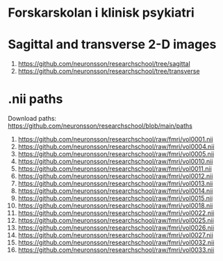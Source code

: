 # Forskarskolan i klinisk psykiatri

# Sagittal and transverse 2-D images
1) https://github.com/neuronsson/researchschool/tree/sagittal
2) https://github.com/neuronsson/researchschool/tree/transverse

# .nii paths

Download paths: https://github.com/neuronsson/researchschool/blob/main/paths

1) https://github.com/neuronsson/researchschool/raw/fmri/vol0001.nii
2) https://github.com/neuronsson/researchschool/raw/fmri/vol0004.nii
3) https://github.com/neuronsson/researchschool/raw/fmri/vol0005.nii
4) https://github.com/neuronsson/researchschool/raw/fmri/vol0010.nii
5) https://github.com/neuronsson/researchschool/raw/fmri/vol0011.nii
6) https://github.com/neuronsson/researchschool/raw/fmri/vol0012.nii
7) https://github.com/neuronsson/researchschool/raw/fmri/vol0013.nii
8) https://github.com/neuronsson/researchschool/raw/fmri/vol0014.nii
9) https://github.com/neuronsson/researchschool/raw/fmri/vol0015.nii
10) https://github.com/neuronsson/researchschool/raw/fmri/vol0018.nii
11) https://github.com/neuronsson/researchschool/raw/fmri/vol0022.nii
12) https://github.com/neuronsson/researchschool/raw/fmri/vol0025.nii
13) https://github.com/neuronsson/researchschool/raw/fmri/vol0026.nii
14) https://github.com/neuronsson/researchschool/raw/fmri/vol0027.nii
15) https://github.com/neuronsson/researchschool/raw/fmri/vol0032.nii
16) https://github.com/neuronsson/researchschool/raw/fmri/vol0033.nii

